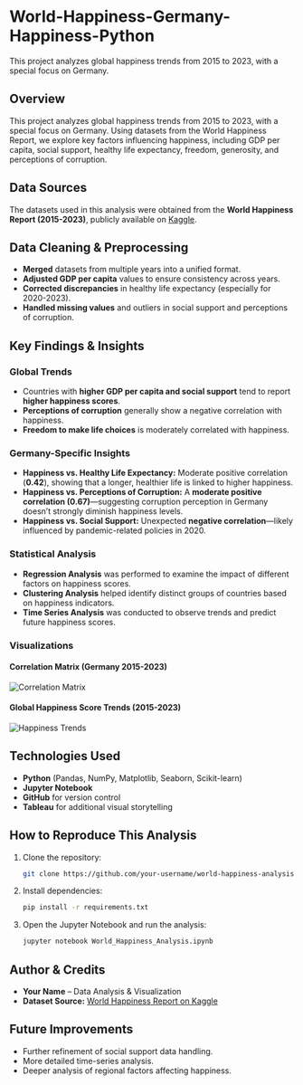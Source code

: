 # World-Happiness-Germany-Happiness-Python
This project analyzes global happiness trends from 2015 to 2023, with a special focus on Germany.

## Overview
This project analyzes global happiness trends from 2015 to 2023, with a special focus on Germany. Using datasets from the World Happiness Report, we explore key factors influencing happiness, including GDP per capita, social support, healthy life expectancy, freedom, generosity, and perceptions of corruption.

## Data Sources
The datasets used in this analysis were obtained from the **World Happiness Report (2015-2023)**, publicly available on [Kaggle](https://www.kaggle.com/datasets/joebeachcapital/world-happiness-report-2013-2023).

## Data Cleaning & Preprocessing
- **Merged** datasets from multiple years into a unified format.
- **Adjusted GDP per capita** values to ensure consistency across years.
- **Corrected discrepancies** in healthy life expectancy (especially for 2020-2023).
- **Handled missing values** and outliers in social support and perceptions of corruption.

## Key Findings & Insights

### Global Trends
- Countries with **higher GDP per capita and social support** tend to report **higher happiness scores**.
- **Perceptions of corruption** generally show a negative correlation with happiness.
- **Freedom to make life choices** is moderately correlated with happiness.

### Germany-Specific Insights
- **Happiness vs. Healthy Life Expectancy:** Moderate positive correlation (**0.42**), showing that a longer, healthier life is linked to higher happiness.
- **Happiness vs. Perceptions of Corruption:** A **moderate positive correlation (0.67)**—suggesting corruption perception in Germany doesn’t strongly diminish happiness levels.
- **Happiness vs. Social Support:** Unexpected **negative correlation**—likely influenced by pandemic-related policies in 2020.

### Statistical Analysis
- **Regression Analysis** was performed to examine the impact of different factors on happiness scores.
- **Clustering Analysis** helped identify distinct groups of countries based on happiness indicators.
- **Time Series Analysis** was conducted to observe trends and predict future happiness scores.

### Visualizations
#### Correlation Matrix (Germany 2015-2023)
![Correlation Matrix](https://github.com/user-attachments/assets/8ec99d41-62ed-4d43-9eb2-f9603bafd029)

#### Global Happiness Score Trends (2015-2023)
![Happiness Trends](https://github.com/user-attachments/assets/560b48ec-4742-4c43-9984-aacc8fbaf885)


## Technologies Used
- **Python** (Pandas, NumPy, Matplotlib, Seaborn, Scikit-learn)
- **Jupyter Notebook**
- **GitHub** for version control
- **Tableau** for additional visual storytelling

## How to Reproduce This Analysis
1. Clone the repository:
   ```bash
   git clone https://github.com/your-username/world-happiness-analysis.git
   ```
2. Install dependencies:
   ```bash
   pip install -r requirements.txt
   ```
3. Open the Jupyter Notebook and run the analysis:
   ```bash
   jupyter notebook World_Happiness_Analysis.ipynb
   ```

## Author & Credits
- **Your Name** – Data Analysis & Visualization
- **Dataset Source:** [World Happiness Report on Kaggle](https://www.kaggle.com/datasets/joebeachcapital/world-happiness-report-2013-2023)

## Future Improvements
- Further refinement of social support data handling.
- More detailed time-series analysis.
- Deeper analysis of regional factors affecting happiness.
